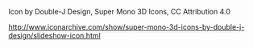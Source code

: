 Icon by Double-J Design, Super Mono 3D Icons, CC Attribution 4.0

http://www.iconarchive.com/show/super-mono-3d-icons-by-double-j-design/slideshow-icon.html 